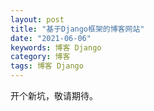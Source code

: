 ```yaml
---
layout: post
title: "基于Django框架的博客网站"
date: "2021-06-06"
keywords: 博客 Django
category: 博客
tags: 博客 Django
---
```


开个新坑，敬请期待。